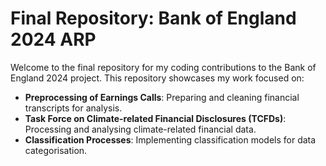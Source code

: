 # Final Repository: Bank of England 2024 ARP

Welcome to the final repository for my coding contributions to the Bank of England 2024 project. This repository showcases my work focused on:

- **Preprocessing of Earnings Calls**: Preparing and cleaning financial transcripts for analysis.
- **Task Force on Climate-related Financial Disclosures (TCFDs)**: Processing and analysing climate-related financial data.
- **Classification Processes**: Implementing classification models for data categorisation.
